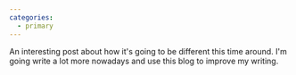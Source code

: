 ```yaml
---
categories:
  - primary
---
```


An interesting post about how it's going to be different this time around. I'm going write a lot more nowadays and use this blog to improve my writing.
